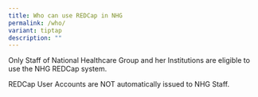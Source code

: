 ```yaml
---
title: Who can use REDCap in NHG
permalink: /who/
variant: tiptap
description: ""
---
```

<p>Only Staff of National Healthcare Group and her Institutions are eligible
to use the NHG REDCap system.</p>
<p></p>
<p>REDCap User Accounts are NOT automatically issued to NHG Staff.</p>
<p></p>
<p></p>